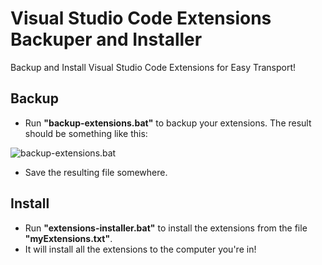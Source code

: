 # Visual Studio Code Extensions Backuper and Installer
Backup and Install Visual Studio Code Extensions for Easy Transport!
## Backup
- Run **"backup-extensions.bat"** to backup your extensions.
The result should be something like this:

![backup-extensions.bat](https://i.imgur.com/D4hsYVP.png)

- Save the resulting file somewhere.
## Install
- Run **"extensions-installer.bat"** to install the extensions from the file **"myExtensions.txt"**.
- It will install all the extensions to the computer you're in!
